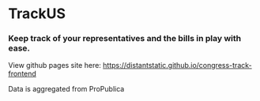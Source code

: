 # TrackUS

### Keep track of your representatives and the bills in play with ease.

View github pages site here: https://distantstatic.github.io/congress-track-frontend


Data is aggregated from ProPublica
